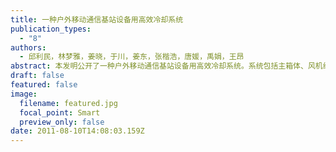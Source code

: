 ```yaml
---
title: 一种户外移动通信基站设备用高效冷却系统
publication_types:
  - "8"
authors:
  - 邱利民，林梦雅，姜晓，于川，姜东，张楷浩，唐媛，禹娟，王昂
abstract: 本发明公开了一种户外移动通信基站设备用高效冷却系统。系统包括主箱体、风机组、太阳能集热器、半导体制冷系统、电控箱。主箱体左侧壁设有半导体制冷系统；主箱体顶部设有风机组；主箱体上方设有太阳能集热器，太阳能集热器与风机组、半导体制冷系统相连；主箱体内设有温度传感器并与电控箱相连；主箱体前、后侧壁从里到外依次设有相变材料层、空气层、PEF塑料保温层和PVC板；主箱体左、右侧壁从里到外依次设有PVC板、空气层、PEF塑料保温层和PVC板。相变材料层内充注有相变材料。本系统可以使主箱体内部温度维持在适合箱内设备工作的最佳温度范围。将其运用于户外移动通信基站设备冷却将有效延长设备使用寿命、节约电能、降低碳排放、降低运营成本。本发明公开了一种户外移动通信基站设备用高效冷却系统。系统包括主箱体、风机组、太阳能集热器、半导体制冷系统、电控箱。主箱体左侧壁设有半导体制冷系统；主箱体顶部设有风机组；主箱体上方设有太阳能集热器，太阳能集热器与风机组、半导体制冷系统相连；主箱体内设有温度传感器并与电控箱相连；主箱体前、后侧壁从里到外依次设有相变材料层、空气层、PEF塑料保温层和PVC板；主箱体左、右侧壁从里到外依次设有PVC板、空气层、PEF塑料保温层和PVC板。相变材料层内充注有相变材料。本系统可以使主箱体内部温度维持在适合箱内设备工作的最佳温度范围。将其运用于户外移动通信基站设备冷却将有效延长设备使用寿命、节约电能、降低碳排放、降低运营成本。
draft: false
featured: false
image:
  filename: featured.jpg
  focal_point: Smart
  preview_only: false
date: 2011-08-10T14:08:03.159Z
---
```

